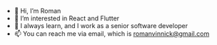 - 👋 Hi, I’m Roman
- 👀 I’m interested in React and Flutter
- 🌱 I always learn, and I work as a senior software developer
- 📫 You can reach me via email, which is romanvinnick@gmail.com

<!---
:)
--->
